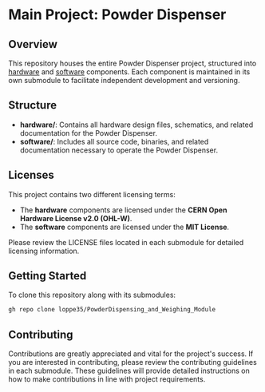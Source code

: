 # Main Project: Powder Dispenser

## Overview
This repository houses the entire Powder Dispenser project, structured into [hardware](https://github.com/loppe35/PowderDispenser_BuildFiles.git) and [software](https://github.com/loppe35/PowderDispenser_FWSW.git) components. Each component is maintained in its own submodule to facilitate independent development and versioning.

## Structure
- **hardware/**: Contains all hardware design files, schematics, and related documentation for the Powder Dispenser.
- **software/**: Includes all source code, binaries, and related documentation necessary to operate the Powder Dispenser.

## Licenses
This project contains two different licensing terms:
- The **hardware** components are licensed under the **CERN Open Hardware License v2.0 (OHL-W)**.
- The **software** components are licensed under the **MIT License**.

Please review the LICENSE files located in each submodule for detailed licensing information.

## Getting Started
To clone this repository along with its submodules:
```bash
gh repo clone loppe35/PowderDispensing_and_Weighing_Module
```
## Contributing
Contributions are greatly appreciated and vital for the project's success. If you are interested in contributing, please review the contributing guidelines in each submodule. These guidelines will provide detailed instructions on how to make contributions in line with project requirements.
